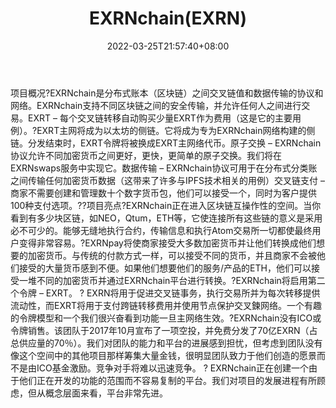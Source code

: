 ﻿---
weight: 
title: "EXRNchain(EXRN)"
description: "EXRNchain是分布式账本（区块链）之间交叉链值和数据传输的协议和网络"
date: 2022-03-25T21:57:40+08:00
lastmod: 2022-03-25T16:45:40+08:00
draft: false
authors: ["Metabd"]
featuredImage: "exrnchainexrn.webp"
link: ""
tags: ["数字代币","EXRNchain(EXRN)"]
categories: ["navigation"]
navigation: ["数字代币"]
lightgallery: true
toc: true
pinned: false
recommend: false
recommend1: false
---
项目概况?EXRNchain是分布式账本（区块链）之间交叉链值和数据传输的协议和网络。EXRNchain支持不同区块链之间的安全传输，并允许任何人之间进行交易。EXRT – 每个交叉链转移自动购买少量EXRT作为费用（这是它的主要用例）。?EXRT主网将成为以太坊的侧链。它将成为专为EXRNchain网络构建的侧链。分发结束时，EXRT令牌将被换成EXRT主网络代币。原子交换 – EXRNchain协议允许不同加密货币之间更好，更快，更简单的原子交换。我们将在EXRNswaps服务中实现它。数据传输 – EXRNchain协议可用于在分布式分类账之间传输任何加密货币数据（这带来了许多与IPFS技术相关的用例）交叉链支付 – 商家不需要创建和管理数十个数字货币包，他们可以接受一个，同时为客户提供100种支付选项。??项目亮点?EXRNchain正在进入区块链互操作性的空间。当你看到有多少块区链，如NEO，Qtum，ETH等，它使连接所有这些链的意义是采用必不可少的。能够无缝地执行合约，传输信息和执行Atom交易所一切都使最终用户变得非常容易。?EXRNpay将使商家接受大多数加密货币并让他们转换成他们想要的加密货币。与传统的付款方式一样，可以接受不同的货币，并且商家不会被他们接受的大量货币感到不便。如果他们想要他们的服务/产品的ETH，他们可以接受一堆不同的加密货币并通过EXRNchain平台进行转换。?EXRNchain将启用第二个令牌 – EXRT。
?
EXRN将用于促进交叉链事务，执行交易所并为每次转移提供流动性，而EXRT将用于支付跨链转移费用并使用节点保护交叉鍊网络。一个有趣的令牌模型和一个我们很兴奋看到功能一旦主网络生效。?EXRNchain没有ICO或令牌销售。该团队于2017年10月宣布了一项空投，并免费分发了70亿EXRN（占总供应量的70％）。我们对团队的能力和平台的进展感到担忧，但考虑到团队没有像这个空间中的其他项目那样筹集大量金钱，很明显团队致力于他们创造的愿景而不是由ICO基金激励。竞争对手将难以迅速竞争。
?
EXRNchain正在创建一个由于他们正在开发的功能的范围而不容易复制的平台。我们对项目的发展进程有所顾虑，但从概念层面来看，平台非常先进。
